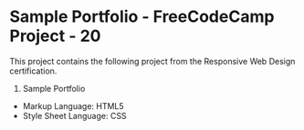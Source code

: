 # Sample Portfolio - FreeCodeCamp Project - 20
This project contains the following project from the Responsive Web Design certification. 
1. Sample Portfolio 
- Markup Language: HTML5
- Style Sheet Language: CSS